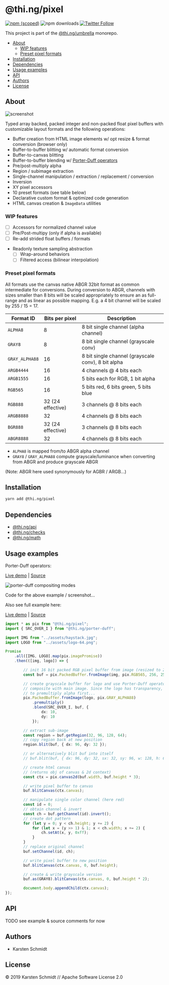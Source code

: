# @thi.ng/pixel

[![npm (scoped)](https://img.shields.io/npm/v/@thi.ng/pixel.svg)](https://www.npmjs.com/package/@thi.ng/pixel)
![npm downloads](https://img.shields.io/npm/dm/@thi.ng/pixel.svg)
[![Twitter Follow](https://img.shields.io/twitter/follow/thing_umbrella.svg?style=flat-square&label=twitter)](https://twitter.com/thing_umbrella)

This project is part of the
[@thi.ng/umbrella](https://github.com/thi-ng/umbrella/) monorepo.

<!-- TOC depthFrom:2 depthTo:3 -->

- [About](#about)
    - [WIP features](#wip-features)
    - [Preset pixel formats](#preset-pixel-formats)
- [Installation](#installation)
- [Dependencies](#dependencies)
- [Usage examples](#usage-examples)
- [API](#api)
- [Authors](#authors)
- [License](#license)

<!-- /TOC -->

## About

![screenshot](https://raw.githubusercontent.com/thi-ng/umbrella/develop/assets/screenshots/pixel-basics.jpg)

Typed array backed, packed integer and non-packed float pixel buffers
with customizable layout formats and the following operations:

- Buffer creation from HTML image elements w/ opt resize & format
  conversion (browser only)
- Buffer-to-buffer blitting w/ automatic format conversion
- Buffer-to-canvas blitting
- Buffer-to-buffer blending w/ [Porter-Duff
  operators](https://github.com/thi-ng/umbrella/tree/master/packages/color#rgba-porter-duff-compositing)
- Pre/post-multiply alpha
- Region / subimage extraction
- Single-channel manipulation / extraction / replacement / conversion
- Inversion
- XY pixel accessors
- 10 preset formats (see table below)
- Declarative custom format & optimized code generation
- HTML canvas creation & `ImageData` utilities

### WIP features

- [ ] Accessors for normalized channel value
- [ ] Pre/Post-multipy (only if alpha is available)
- [ ] Re-add strided float buffers / formats
- Readonly texture sampling abstraction
    - [ ] Wrap-around behaviors
    - [ ] Filtered access (bilinear interpolation)

### Preset pixel formats

All formats use the canvas native ABGR 32bit format as common
intermediate for conversions. During conversion to ABGR, channels with
sizes smaller than 8 bits will be scaled appropriately to ensure an as
full-range and as linear as possible mapping. E.g. a 4 bit channel will
be scaled by 255 / 15 = 17.

| Format ID      | Bits per pixel    | Description                                        |
|----------------|-------------------|----------------------------------------------------|
| `ALPHA8`       | 8                 | 8 bit single channel (alpha channel)               |
| `GRAY8`        | 8                 | 8 bit single channel (grayscale conv)              |
| `GRAY_ALPHA88` | 16                | 8 bit single channel (grayscale conv), 8 bit alpha |
| `ARGB4444`     | 16                | 4 channels @ 4 bits each                           |
| `ARGB1555`     | 16                | 5 bits each for RGB, 1 bit alpha                   |
| `RGB565`       | 16                | 5 bits red, 6 bits green, 5 bits blue              |
| `RGB888`       | 32 (24 effective) | 3 channels @ 8 bits each                           |
| `ARGB8888`     | 32                | 4 channels @ 8 bits each                           |
| `BGR888`       | 32 (24 effective) | 3 channels @ 8 bits each                           |
| `ABGR8888`     | 32                | 4 channels @ 8 bits each                           |

- `ALPHA8` is mapped from/to ABGR alpha channel
- `GRAY8` / `GRAY_ALPHA88` compute grayscale/luminance when converting from ABGR and produce grayscale ABGR

(Note: ABGR here used synonymously for AGBR / ARGB...)

## Installation

```bash
yarn add @thi.ng/pixel
```

## Dependencies

- [@thi.ng/api](https://github.com/thi-ng/umbrella/tree/master/packages/api)
- [@thi.ng/checks](https://github.com/thi-ng/umbrella/tree/master/packages/checks)
- [@thi.ng/math](https://github.com/thi-ng/umbrella/tree/master/packages/math)

## Usage examples

Porter-Duff operators:

[Live demo](http://demo.thi.ng/umbrella/porter-duff/) |
[Source](https://github.com/thi-ng/umbrella/tree/develop/examples/porter-duff)

![porter-duff compositing modes](https://raw.githubusercontent.com/thi-ng/umbrella/master/assets/porter-duff2.png)

Code for the above example / screenshot...

Also see full example here:

[Live demo](http://demo.thi.ng/umbrella/pixel-basics/) |
[Source](https://github.com/thi-ng/umbrella/tree/develop/examples/pixel-basics)

```ts
import * as pix from "@thi.ng/pixel";
import { SRC_OVER_I } from "@thi.ng/porter-duff";

import IMG from "../assets/haystack.jpg";
import LOGO from "../assets/logo-64.png";

Promise
    .all([IMG, LOGO].map(pix.imagePromise))
    .then(([img, logo]) => {

        // init 16 bit packed RGB pixel buffer from image (resized to 256x256)
        const buf = pix.PackedBuffer.fromImage(img, pix.RGB565, 256, 256);

        // create grayscale buffer for logo and use Porter-Duff operator to
        // composite with main image. Since the logo has transparency, we need
        // to premultiply alpha first...
        pix.PackedBuffer.fromImage(logo, pix.GRAY_ALPHA88)
            .premultiply()
            .blend(SRC_OVER_I, buf, {
                dx: 10,
                dy: 10
            });

        // extract sub-image
        const region = buf.getRegion(32, 96, 128, 64);
        // copy region back at new position
        region.blit(buf, { dx: 96, dy: 32 });

        // or alternatively blit buf into itself
        // buf.blit(buf, { dx: 96, dy: 32, sx: 32, sy: 96, w: 128, h: 64 });

        // create html canvas
        // (returns obj of canvas & 2d context)
        const ctx = pix.canvas2d(buf.width, buf.height * 3);

        // write pixel buffer to canvas
        buf.blitCanvas(ctx.canvas);

        // manipulate single color channel (here red)
        const id = 0;
        // obtain channel & invert
        const ch = buf.getChannel(id).invert();
        // create dot pattern
        for (let y = 0; y < ch.height; y += 2) {
            for (let x = (y >> 1) & 1; x < ch.width; x += 2) {
                ch.setAt(x, y, 0xff);
            }
        }
        // replace original channel
        buf.setChannel(id, ch);

        // write pixel buffer to new position
        buf.blitCanvas(ctx.canvas, 0, buf.height);

        // create & write grayscale version
        buf.as(GRAY8).blitCanvas(ctx.canvas, 0, buf.height * 2);

        document.body.appendChild(ctx.canvas);
});
```

## API

TODO see example & source comments for now

## Authors

- Karsten Schmidt

## License

&copy; 2019 Karsten Schmidt // Apache Software License 2.0
